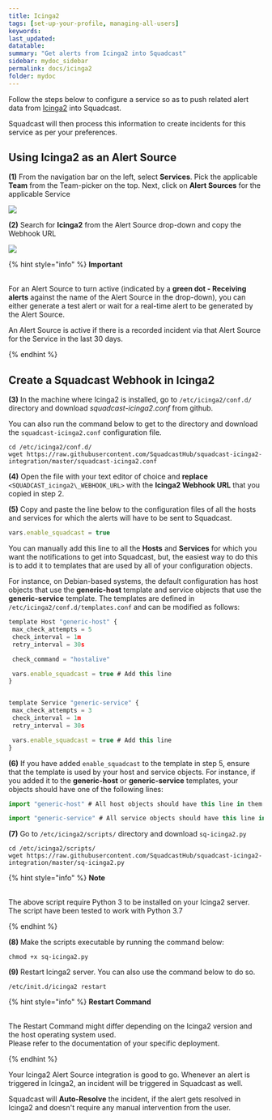 ```yaml
---
title: Icinga2
tags: [set-up-your-profile, managing-all-users]
keywords: 
last_updated: 
datatable: 
summary: "Get alerts from Icinga2 into Squadcast"
sidebar: mydoc_sidebar
permalink: docs/icinga2
folder: mydoc
---
```


Follow the steps below to configure a service so as to push related alert data from [Icinga2](https://icinga.com/docs/icinga2/latest/) into Squadcast.

Squadcast will then process this information to create incidents for this service as per your preferences.

## Using Icinga2 as an Alert Source

**(1)** From the navigation bar on the left, select **Services**. Pick the applicable **Team** from the Team-picker on the top. Next, click on **Alert Sources** for the applicable Service

![](../../.gitbook/assets/alert\_source\_1.png)

**(2)** Search for **Icinga2** from the Alert Source drop-down and copy the Webhook URL

![](../../.gitbook/assets/icinga2\_1.png)

{% hint style="info" %} 
<b>Important</b><br/><br/>
<p>For an Alert Source to turn active (indicated by a <b>green dot - Receiving alerts</b> against the name of the Alert Source in the drop-down), you can either generate a test alert or wait for a real-time alert to be generated by the Alert Source.</p>
<p>An Alert Source is active if there is a recorded incident via that Alert Source for the Service in the last 30 days.</p>
{% endhint %}

## Create a Squadcast Webhook in Icinga2

**(3)** In the machine where Icinga2 is installed, go to `/etc/icinga2/conf.d/` directory and download *squadcast-icinga2.conf* from github. 

You can also run the command below to get to the directory and download the `squadcast-icinga2.conf` configuration file. 

```
cd /etc/icinga2/conf.d/
wget https://raw.githubusercontent.com/SquadcastHub/squadcast-icinga2-integration/master/squadcast-icinga2.conf
```

**(4)** Open the file with your text editor of choice and **replace** `<SQUADCAST_icinga2\_WEBHOOK_URL>` with the  **Icinga2 Webhook URL** that you copied in step 2.

**(5)** Copy and paste the line below to the configuration files of all the hosts and services for which the alerts will have to be sent to Squadcast. 

```javascript
vars.enable_squadcast = true
```

You can manually add this line to all the **Hosts** and **Services** for which you want the notifications to get into Squadcast, but, the easiest way to do this is to add it to templates that are used by all of your configuration objects. 

For instance, on Debian-based systems, the default configuration has host objects that use the **generic-host** template and service objects that use the **generic-service** template. The templates are defined in `/etc/icinga2/conf.d/templates.conf` and can be modified as follows:

```javascript
template Host "generic-host" {
 max_check_attempts = 5
 check_interval = 1m
 retry_interval = 30s

 check_command = "hostalive"

 vars.enable_squadcast = true # Add this line
}


template Service "generic-service" {
 max_check_attempts = 3
 check_interval = 1m
 retry_interval = 30s

 vars.enable_squadcast = true # Add this line
}
```
**(6)** If you have added `enable_squadcast` to the template in step 5, ensure that the template is used by your host and service objects. For instance, if you added it to the **generic-host** or **generic-service** templates, your objects should have one of the following lines: 

```javascript
import "generic-host" # All host objects should have this line in them
```

```javascript
import "generic-service" # All service objects should have this line in them
```

**(7)** Go to `/etc/icinga2/scripts/` directory and download `sq-icinga2.py` 

```
cd /etc/icinga2/scripts/
wget https://raw.githubusercontent.com/SquadcastHub/squadcast-icinga2-integration/master/sq-icinga2.py
```

{% hint style="info" %} 
<b>Note</b>
<br/><br/><p>The above script require Python 3 to be installed on your Icinga2 server.<br/>
The script have been tested to work with Python 3.7</p>
{% endhint %}

**(8)** Make the scripts executable by running the command below:

```
chmod +x sq-icinga2.py
```

**(9)** Restart Icinga2 server. You can also use the command below to do so. 

```
/etc/init.d/icinga2 restart
```

{% hint style="info" %} 
<b>Restart Command</b>
<br/><br/><p>The Restart Command might differ depending on the Icinga2 version and the host operating system used. <br/>Please refer to the documentation of your specific deployment.</p>
{% endhint %}

Your Icinga2 Alert Source integration is good to go. Whenever an alert is triggered in Icinga2, an incident will be triggered in Squadcast as well.

Squadcast will **Auto-Resolve** the incident, if the alert gets resolved in Icinga2 and doesn't require any manual intervention from the user.